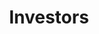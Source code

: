 ---
title: Investors
type: landing

url: "/investors"

sections:
  - block: markdown
    content:
      title: Taking off with impact investors who...
      text: |-
        <div style="text-align: center;">want to create a better and safer future,
        
        while earning 3x-5x returns from a business backed by powerful trends in society.</b>
        </div>
    design:
      columns: '1'
      spacing:
        padding: ['50px', '0', '40px', '0']
      # Choose an optional background color, gradient, image, or video
      background:
        color: white

  - block: markdown
    content:
      title: 
      text: |-
        <p align="center">
          <img src="./images/safety-exit.png" alt="Alkemio Group Structure" style="width: 50%;">
        </p>
    design:
      background:
        image:
          filename:
          flip: false
        color: white
      columns: '1'
      css_class: d-flex align-items-center
      spacing:
        padding: ['20px', '0', '20px', '0']

  - block: markdown
    content:
      title:
      text: |-
      
        <div style="text-align: center;"> Sounds like you? Big Tech isn't waiting, let's make this happen together now!
        </div>
        
    design:
      columns: '1'
      spacing:
        padding: ['20px', '0', '20px', '0']
      # Choose an optional background color, gradient, image, or video
      background:
        color: white

  - block: markdown
    content:
      title:
      text: |-
        <div style="text-align: center;">
          <a href="https://eu1.hubs.ly/H09PDgC0" class="btn btn-primary" style="font-size: 1.2em; padding: 10px 20px;">
            <i class="fas fa-file-pdf"></i> View One Pager
          </a>
        </div>
    design:
      columns: '1'
      spacing:
        padding: ['10px', '0', '40px', '0']
      background:
        color: white

  - block: markdown
    content:
      title:
      text: |-
      
        <div style="text-align: center;"><b>Are we happy with the future of society being driven by profit-maximizing Big Tech?</b>
        
        </br>Especially given the disruptive power of AI, which is increasing every month.

        Are governments agile enough to regulate? Is profit maximization going to stop?
        
        What, then, can we do to help shape the future we want for our kids? </br></br>
        
        **We can design technology to benefit society (#EUTech)**
         </br>
        
          Putting <b>society first</b>, not profits.</br>
          Using <b>open source</b>, not black boxes.</br>
          Enabling <b>greater collaboration</b>, not polarization.</br>
          Creating <b>safety and trust</b>!</br>

        </div>
        
    design:
      columns: '1'
      spacing:
        padding: ['50px', '0', '40px', '0']
      # Choose an optional background color, gradient, image, or video
      background:
        color: rgb(241, 244, 245)

  - block: markdown
    content:
      title: This is Alkemio </br>
      text: |-
        <div style="text-align: center;"><s style="color: red;"><b>Shareholder</b></s> <b><span style="color: #00a1e0;">Steward</span></b>-owned, a company designed for trust. Legally aligned with EU societal goals.</br></br>
        
        Providing <b>safe digital spaces</b>, with control and trust. Where people and AI work together, solving societal challenges.
        
        Introducing <b>Virtual Contributors</b>, created based on trusted bodies of knowledge and using AI. Ready at all times to contribute expertise, do work, and supercharge your output.
        
        Alkemio offers a SaaS platform for change makers. Beachhead markets are the public sector and education in the Netherlands. **€170k revenue in 2023**.
        
        Aligned with powerful trends in society. Hugely scalable.
        </div>
    design:
      columns: '1'
      spacing:
        padding: ['50px', '0', '50px', '0']
      # Choose an optional background color, gradient, image, or video
      background:
        color: white

  - block: markdown
    content:
      title: 
      text: |-
        <p align="center">
          <img src="./images/alkemio-platform-overview.png" alt="progress-bar" style="width: 50%;">
        </p>
    design:
      background:
        image:
          filename:
          flip: false
        color: white
      columns: '1'
      css_class: d-flex align-items-center
      spacing:
        padding: ['0', '0', '50px', '0']

  - block: markdown
    content:
      title: 
      text: |-
        <p align="center">
          <img src="./images/progress-bar.png" alt="progress-bar" style="width: 60%;">
        </p>
    design:
      background:
        image:
          filename:
          flip: false
        color: rgb(241, 244, 245)
      columns: '1'
      css_class: d-flex align-items-center
      spacing:
        padding: ['40px', '0', '20px', '0']

  - block: markdown
    content:
      title: 
      text: |-
        <div style="display: flex; justify-content: space-around; align-items: center; padding: 20px 0;">
          <div style="text-align: center; flex: 1; padding: 10px; margin-top: 20px;">
            <img src="./images/sdgs.png" alt="Supercharge collaboration" style="width: 80px; height: 80px; display: block; margin: 0 auto;">
            <h2>Supercharge collaboration</h2>
            <p></br>Enabling SDG 17, the <b>key</b> to making progress on all UN SDGs</p>
          </div>
          <div style="text-align: center; flex: 1; padding: 10px; margin-top: -60px;">
            <img src="./images/rocket.png" alt="To scale Virtual Contributors" style="width: 120px; height: 120px; display: block; margin: 0 auto;">
            <h2>To scale Virtual Contributors</h2>
            <p></br>Expand AI and Sales teams</br> Grow team from 17 to 30+</br> Increase revenue to €1 Million+</p>
          </div>
          <div style="text-align: center; flex: 1; padding: 10px;">
            <img src="./images/to-the-sky.png" alt="Provide inspiration" style="width: 85px; height: 85px; display: block; margin: 0 auto;">
            <h2>Provide inspiration</h2>
            <p></br>That we <b>can</b> have a safer digital future</p>
          </div>
        </div>
    design:
      background:
        color: rgb(241, 244, 245)
      columns: '1'
      css_class: d-flex align-items-center
      spacing:
        padding: ['80px', '0', '50px', '0']

  - block: markdown
    content:
      title: A new style of investment opportunity
      text: |-
        <div style="text-align: center;">
          In line with Alkemio’s choice of Steward-Ownership, some investment features differ from a typical venture capital backed startup. Designed for long-term investors who really care about Alkemio’s purpose.
        </div>
    design:
      spacing:
        # Customize the section spacing. Order is top, right, bottom, left.
        padding: ['40px', '0', '20px', '0']
      background:
        color: white

# left-right block below becomes a text-only block + image below in a different block

  - block: left-right
    content:
      title:
      image:
        # Reference an image in your `assets/media/` folder
        filename: hands-together.png
        position: 'left'
        alt: 'nature'
        height: 300
       
      # Add your Hero text here
      text: |-
        - **Guided by stewards**, not shareholders. Stewards hold and control the voting shares to ensure the business is managed to achieve the purpose.
        - Alkemio’s purpose and independence are **legally locked in**. An independent 3rd party holds a special share with a veto right on certain decisions such as a sale or change of the purpose of the company.
        - For **all stakeholders**, not just shareholders. Investor economic returns are capped at levels that provide attractive returns. Excess profits will be used/donated to benefit society. Profit serves purpose.
        - With investor economic returns coming from **dividends** and/or **share repurchase**, instead of a sale of the company. Investors may see to sell their shares privately.
        - **Simple setup, easy to scale.** A single share class for all investors, including founders. The capped returns and steward control mean there are no cap table, valuation, or investor voting rights discussions. So management can focus on scaling a very successful business.
    design:
      spacing:
        padding: ['10px', '0', '10px', '0']
      # Choose an optional background color, gradient, image, or video
      background:
        color: white
      align: center

  - block: markdown
    content:
      title:
      text: |-
        <div style="text-align: center;">
          Full details of how Alkemio has implemented Steward Ownership legally, please visit our <a href="/structure"><b>Alkemio Group structure overview</b></a>.
        </div>
    design:
      spacing:
        # Customize the section spacing. Order is top, right, bottom, left.
        padding: ['10px', '0', '40px', '0']
      background:
        color: white

  - block: markdown
    content:
      title: The Why and How of the Economic Returns!
      text: |-
        <style>
          table {
            width: 100%;
            border-collapse: collapse;
          }
          th, td {
            border: 1px solid #ddd;
            padding: 8px;
            text-align: center;
            font-size: 0.8em; /* Adjust font size to make the table smaller */
          }
          th {
            background-color: #f2f2f2;
          }
        </style>

        The capping of economic returns to all investors and staff helps ensure alignment of all parties with the purpose of benefiting society.

        The cap level for early investors starts at 3x-3.5x, depending on timing of investment. From 4 years after the investment date, the outstanding amount payable to an investor will start to accrue at a certain annual rate, such that the effective cap level can increase to 4x-5x.

        |   Example   | Year 1 | Year 2-4 | Year 5 | Year 6 | Year 7 | Year 8 |
        |------|------|----------|--------|--------|--------|--------|
        | Investment amount | €1,000 |
        | Initial dividend entitlement amount | €3,000 |
        | Dividend amount in each year | €0 | €0 | €0 | -€200 | -€300 | -€500 |
        | Annual increase due to accrual | €0 | €0 | €210 | €211 | €204 | €184 |
        | Outstanding dividend entitlement amount | €3,000 | €3,000 | €3,210 | €3,221 | €3,125 | €2,809 |
        | Effective capped return multiple | 3.0 | 3.0 | 3.2 | 3.4 | 3.6 | 3.8 |

        - A cap of 3x means an investment of €1,000 will create a dividend entitlement for that investor which starts at €3,000.
        - 4 years after the investment date, the outstanding dividend entitlement amount will accrue at an annual rate of 7%.
        - Each year the outstanding dividend entitlement amount will (a) decrease by dividends received and (b) increase at the accrual rate.

        The full mechanism, including issuance of certificates, is described in schedule C of the <b><a href="./documents/alkemio_holding_shareholders_agreement_v1.1.pdf">Alkemio Holding Shareholders Agreement (SHA)</a></b>.
        
        The Purpose Foundation has conducted a great case study on Alkemio, which you can <b><a href="https://purpose-economy.org/content/uploads/purpose-alkemio-casestudyen-31032024.pdf">find here</a></b>.
    design:
      columns: '1'
      spacing:
        padding: ['40px', '0', '40px', '0']
      background:
        color: rgb(241, 244, 245)

  - block: markdown
    content:
      title: Trusted by
    design:
      spacing:
        # Customize the section spacing. Order is top, right, bottom, left.
        padding: ['40px', '0', '0px', '0']
      background:
        color: white
        
  - block: carousel-logos
    content:
      slides:
        slide1:
          - /partners/vrije-universiteit-amsterdam.svg
          - /partners/vng.svg
          - /partners/digicampus.svg
        slide2:
          - /partners/gemeente-den-haag.svg
          - /partners/velokonzept.svg
          - /partners/dsih.svg
    design:
      background:
        color: white
      spacing:
        padding: ['30px', '0', '50px', '0']

  - block: markdown
    content:
      title:
      text: |-
        <b>"Working together requires trust, in each other but also in the digital platform being used" </b> - City of The Hague
    design:
      spacing:
        # Customize the section spacing. Order is top, right, bottom, left.
        padding: ['30px', '0', '40px', '0']
      background:
        color: white

  - block: markdown
    content:
      title: For impact investors
      text: |-
        <div style="text-align: center;">Join us in scaling a business backed by powerful trends in society. </br></br>
        Big Tech isn't waiting, let's make it happen together, <b>now</b>!
        </div>

    design:
      spacing:
        # Customize the section spacing. Order is top, right, bottom, left.
        padding: ['30px', '0', '1px', '0']
      background:
        color: rgb(241, 244, 245)

  - block: markdown
    content:
      title: 
      text: |-
        <p align="center">
          <img src="./images/get-in-touch.png" alt="Alkemio Group Structure" style="width: 30%;">
        </p>
    design:
      background:
        image:
          filename:
          flip: false
        color: rgb(241, 244, 245)
      columns: '1'
      css_class: d-flex align-items-center
      spacing:
        padding: ['15px', '0', '0', '0']

  - block: markdown
    content:
      title: 
      text: |-
        <div style="text-align: center; padding: 30px 0;">
          <a href="mailto:neil@alkem.io" class="btn btn-primary" style="font-size: 1.2em; padding: 10px 20px; display: inline-flex; align-items: center; text-decoration: none; color: white; background-color: #1D384A; border-radius: 5px;">
            <i class="fas fa-envelope" style="margin-right: 8px;"></i> Email
          </a>
        </div>
    design:
      spacing:
        padding: ['0', '0', '20px', '0']
      background:
        color: rgb(241, 244, 245)

  - block: markdown
    content:
      title: Disclaimer
      subtitle: 
      text: |-
        <p align="center">
        The above information is shared in the interest of accelerating the wider move to a purpose-based economy. The information provided here is for general informational purposes only and should not be considered as investment or business advice. Any investment or business decisions made based on this information are at your own risk.
        </p>
        </div>
    design:
      # See Page Builder docs for all section customization options.
      # Choose how many columns the section has. Valid values: '1' or '2'.
      columns: '1'
      css_class: d-flex align-items-center
      spacing:
        padding: ['40px', '0', '50px', '0']
      background:
        color: white
---